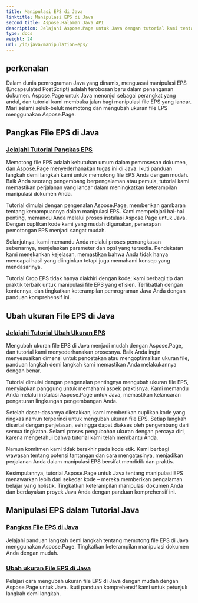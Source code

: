 ```yaml
---
title: Manipulasi EPS di Java
linktitle: Manipulasi EPS di Java
second_title: Aspose.Halaman Java API
description: Jelajahi Aspose.Page untuk Java dengan tutorial kami tentang manipulasi EPS. Pangkas dan ubah ukuran file EPS dengan mudah menggunakan panduan langkah demi langkah, sehingga meningkatkan keterampilan dokumen Anda.
type: docs
weight: 24
url: /id/java/manipulation-eps/
---
```


## perkenalan

Dalam dunia pemrograman Java yang dinamis, menguasai manipulasi EPS (Encapsulated PostScript) adalah terobosan baru dalam penanganan dokumen. Aspose.Page untuk Java menonjol sebagai perangkat yang andal, dan tutorial kami membuka jalan bagi manipulasi file EPS yang lancar. Mari selami seluk-beluk memotong dan mengubah ukuran file EPS menggunakan Aspose.Page.

## Pangkas File EPS di Java

### [Jelajahi Tutorial Pangkas EPS](./crop/)

Memotong file EPS adalah kebutuhan umum dalam pemrosesan dokumen, dan Aspose.Page menyederhanakan tugas ini di Java. Ikuti panduan langkah demi langkah kami untuk memotong file EPS Anda dengan mudah. Baik Anda seorang pengembang berpengalaman atau pemula, tutorial kami memastikan perjalanan yang lancar dalam meningkatkan keterampilan manipulasi dokumen Anda.

Tutorial dimulai dengan pengenalan Aspose.Page, memberikan gambaran tentang kemampuannya dalam manipulasi EPS. Kami mempelajari hal-hal penting, memandu Anda melalui proses instalasi Aspose.Page untuk Java. Dengan cuplikan kode kami yang mudah digunakan, penerapan pemotongan EPS menjadi sangat mudah.

Selanjutnya, kami memandu Anda melalui proses pemangkasan sebenarnya, menjelaskan parameter dan opsi yang tersedia. Pendekatan kami menekankan kejelasan, memastikan bahwa Anda tidak hanya mencapai hasil yang diinginkan tetapi juga memahami konsep yang mendasarinya.

Tutorial Crop EPS tidak hanya diakhiri dengan kode; kami berbagi tip dan praktik terbaik untuk manipulasi file EPS yang efisien. Terlibatlah dengan kontennya, dan tingkatkan keterampilan pemrograman Java Anda dengan panduan komprehensif ini.

## Ubah ukuran File EPS di Java

### [Jelajahi Tutorial Ubah Ukuran EPS](./resize/)

Mengubah ukuran file EPS di Java menjadi mudah dengan Aspose.Page, dan tutorial kami menyederhanakan prosesnya. Baik Anda ingin menyesuaikan dimensi untuk pencetakan atau mengoptimalkan ukuran file, panduan langkah demi langkah kami memastikan Anda melakukannya dengan benar.

Tutorial dimulai dengan pengenalan pentingnya mengubah ukuran file EPS, menyiapkan panggung untuk memahami aspek praktisnya. Kami memandu Anda melalui instalasi Aspose.Page untuk Java, memastikan kelancaran pengaturan lingkungan pengembangan Anda.

Setelah dasar-dasarnya diletakkan, kami memberikan cuplikan kode yang ringkas namun terperinci untuk mengubah ukuran file EPS. Setiap langkah disertai dengan penjelasan, sehingga dapat diakses oleh pengembang dari semua tingkatan. Selami proses pengubahan ukuran dengan percaya diri, karena mengetahui bahwa tutorial kami telah membantu Anda.

Namun komitmen kami tidak berakhir pada kode etik. Kami berbagi wawasan tentang potensi tantangan dan cara mengatasinya, menjadikan perjalanan Anda dalam manipulasi EPS bersifat mendidik dan praktis.

Kesimpulannya, tutorial Aspose.Page untuk Java tentang manipulasi EPS menawarkan lebih dari sekedar kode – mereka memberikan pengalaman belajar yang holistik. Tingkatkan keterampilan manipulasi dokumen Anda dan berdayakan proyek Java Anda dengan panduan komprehensif ini.
## Manipulasi EPS dalam Tutorial Java
### [Pangkas File EPS di Java](./crop/)
Jelajahi panduan langkah demi langkah tentang memotong file EPS di Java menggunakan Aspose.Page. Tingkatkan keterampilan manipulasi dokumen Anda dengan mudah. 
### [Ubah ukuran File EPS di Java](./resize/)
Pelajari cara mengubah ukuran file EPS di Java dengan mudah dengan Aspose.Page untuk Java. Ikuti panduan komprehensif kami untuk petunjuk langkah demi langkah.
